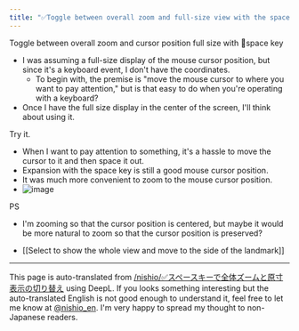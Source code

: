 ```yaml
---
title: "✅Toggle between overall zoom and full-size view with the space key"
---
```


Toggle between overall zoom and cursor position full size with 🤔space key
- I was assuming a full-size display of the mouse cursor position, but since it's a keyboard event, I don't have the coordinates.
    - To begin with, the premise is "move the mouse cursor to where you want to pay attention," but is that easy to do when you're operating with a keyboard?
- Once I have the full size display in the center of the screen, I'll think about using it.

Try it.
- When I want to pay attention to something, it's a hassle to move the cursor to it and then space it out.
- Expansion with the space key is still a good mouse cursor position.
- It was much more convenient to zoom to the mouse cursor position.
- ![image](https://gyazo.com/fc8693883a1fddad969d09889c902e64/thumb/1000)


PS
- I'm zooming so that the cursor position is centered, but maybe it would be more natural to zoom so that the cursor position is preserved?

- [[Select to show the whole view and move to the side of the landmark]]

---
This page is auto-translated from [/nishio/✅スペースキーで全体ズームと原寸表示の切り替え](https://scrapbox.io/nishio/✅スペースキーで全体ズームと原寸表示の切り替え) using DeepL. If you looks something interesting but the auto-translated English is not good enough to understand it, feel free to let me know at [@nishio_en](https://twitter.com/nishio_en). I'm very happy to spread my thought to non-Japanese readers.